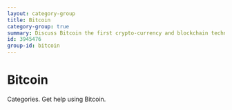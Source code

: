 ```yaml
---
layout: category-group
title: Bitcoin
category-group: true
summary: Discuss Bitcoin the first crypto-currency and blockchain technology.
id: 3945476
group-id: bitcoin
---
```


# Bitcoin

Categories. Get help using Bitcoin.